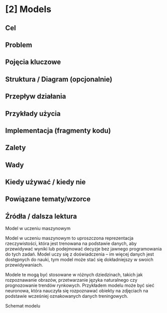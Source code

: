 # [2] Models

## Cel

## Problem

## Pojęcia kluczowe

## Struktura / Diagram (opcjonalnie)

## Przepływ działania

## Przykłady użycia

## Implementacja (fragmenty kodu)

## Zalety

## Wady

## Kiedy używać / kiedy nie

## Powiązane tematy/wzorce

## Źródła / dalsza lektura


Model w uczeniu maszynowym

Model w uczeniu maszynowym to uproszczona reprezentacja rzeczywistości, która jest trenowana na podstawie danych, aby przewidywać wyniki lub podejmować decyzje bez jawnego programowania do tych zadań. Model uczy się z doświadczenia – im więcej danych jest dostępnych do nauki, tym model może stać się dokładniejszy w swoich przewidywaniach.

Modele te mogą być stosowane w różnych dziedzinach, takich jak rozpoznawanie obrazów, przetwarzanie języka naturalnego czy prognozowanie trendów rynkowych. Przykładem modelu może być sieć neuronowa, która nauczyła się rozpoznawać obiekty na zdjęciach na podstawie wcześniej oznakowanych danych treningowych.

Schemat modelu
